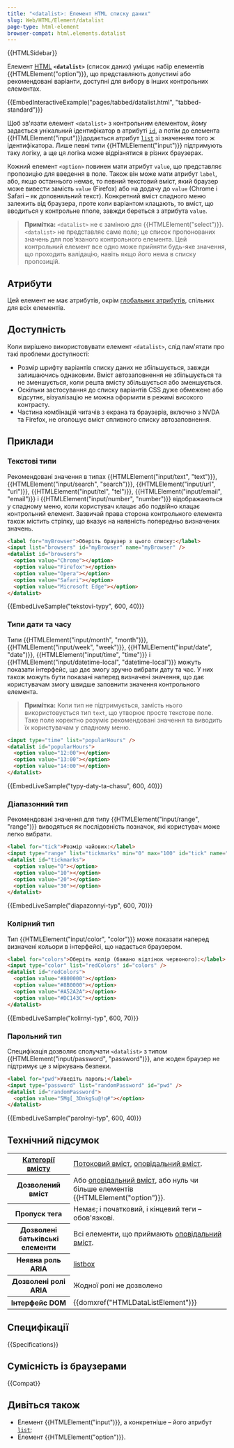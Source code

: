 ```yaml
---
title: "<datalist>: Елемент HTML списку даних"
slug: Web/HTML/Element/datalist
page-type: html-element
browser-compat: html.elements.datalist
---
```


{{HTMLSidebar}}

Елемент [HTML](/uk/docs/Web/HTML) **`<datalist>`** (список даних) уміщає набір елементів {{HTMLElement("option")}}, що представляють допустимі або рекомендовані варіанти, доступні для вибору в інших контрольних елементах.

{{EmbedInteractiveExample("pages/tabbed/datalist.html", "tabbed-standard")}}

Щоб зв'язати елемент `<datalist>` з контрольним елементом, йому задається унікальний ідентифікатор в атрибуті [`id`](/uk/docs/Web/HTML/Global_attributes/id), а потім до елемента {{HTMLElement("input")}}додається атрибут [`list`](/uk/docs/Web/HTML/Element/input#list-spysok) зі значенням того ж ідентифікатора.
Лише певні типи {{HTMLElement("input")}} підтримують таку логіку, а ще ця логіка може відрізнятися в різних браузерах.

Кожний елемент `<option>` повинен мати атрибут `value`, що представляє пропозицію для введення в поле. Також він може мати атрибут `label`, або, якщо останнього немає, то певний текстовий вміст, який браузер може вивести замість `value` (Firefox) або на додачу до `value` (Chrome і Safari – як доповняльний текст). Конкретний вміст спадного меню залежить від браузера, проте коли варіантом клацають, то вміст, що вводиться у контрольне пполе, завжди береться з атрибута `value`.

> **Примітка:** `<datalist>` не є заміною для {{HTMLElement("select")}}. `<datalist>` не представляє саме поле; це список пропонованих значень для пов'язаного контрольного елемента. Цей контрольний елемент все одно може прийняти будь-яке значення, що проходить валідацію, навіть якщо його нема в списку пропозицій.

## Атрибути

Цей елемент не має атрибутів, окрім [глобальних атрибутів](/uk/docs/Web/HTML/Global_attributes), спільних для всіх елементів.

## Доступність

Коли вирішено використовувати елемент `<datalist>`, слід пам'ятати про такі проблеми доступності:

- Розмір шрифту варіантів списку даних не збільшується, завжди залишаючись однаковим. Вміст автозаповнення не збільшується та не зменшується, коли решта вмісту збільшується або зменшується.
- Оскільки застосування до списку варіантів CSS дуже обмежене або відсутнє, візуалізацію не можна оформити в режимі високого контрасту.
- Частина комбінацій читачів з екрана та браузерів, включно з NVDA та Firefox, не оголошує вміст спливного списку автозаповнення.

## Приклади

### Текстові типи

Рекомендовані значення в типах {{HTMLElement("input/text", "text")}}, {{HTMLElement("input/search", "search")}}, {{HTMLElement("input/url", "url")}}, {{HTMLElement("input/tel", "tel")}}, {{HTMLElement("input/email", "email")}} і {{HTMLElement("input/number", "number")}} відображаються у спадному меню, коли користувач клацає або подвійно клацає контрольний елемент.
Зазвичай права сторона контрольного елемента також містить стрілку, що вказує на наявність попередньо визначених значень.

```html
<label for="myBrowser">Оберіть браузер з цього списку:</label>
<input list="browsers" id="myBrowser" name="myBrowser" />
<datalist id="browsers">
  <option value="Chrome"></option>
  <option value="Firefox"></option>
  <option value="Opera"></option>
  <option value="Safari"></option>
  <option value="Microsoft Edge"></option>
</datalist>
```

{{EmbedLiveSample("tekstovi-typy", 600, 40)}}

### Типи дати та часу

Типи {{HTMLElement("input/month", "month")}}, {{HTMLElement("input/week", "week")}}, {{HTMLElement("input/date", "date")}}, {{HTMLElement("input/time", "time")}} і {{HTMLElement("input/datetime-local", "datetime-local")}} можуть показати інтерфейс, що дає змогу зручно вибрати дату та час. У них також можуть бути показані наперед визначені значення, що дає користувачам змогу швидше заповнити значення контрольного елемента.

> **Примітка:** Коли тип не підтримується, замість нього використовується тип `text`, що утворює просте текстове поле. Таке поле коректно розуміє рекомендовані значення та виводить їх користувачам у спадному меню.

```html
<input type="time" list="popularHours" />
<datalist id="popularHours">
  <option value="12:00"></option>
  <option value="13:00"></option>
  <option value="14:00"></option>
</datalist>
```

{{EmbedLiveSample("typy-daty-ta-chasu", 600, 40)}}

### Діапазонний тип

Рекомендовані значення для типу {{HTMLElement("input/range", "range")}} виводяться як послідовність позначок, які користувач може легко вибрати.

```html
<label for="tick">Розмір чайових:</label>
<input type="range" list="tickmarks" min="0" max="100" id="tick" name="tick" />
<datalist id="tickmarks">
  <option value="0"></option>
  <option value="10"></option>
  <option value="20"></option>
  <option value="30"></option>
</datalist>
```

{{EmbedLiveSample("diapazonnyi-typ", 600, 70)}}

### Колірний тип

Тип {{HTMLElement("input/color", "color")}} може показати наперед визначені кольори в інтерфейсі, що надається браузером.

```html
<label for="colors">Оберіть колір (бажано відтінок червоного):</label>
<input type="color" list="redColors" id="colors" />
<datalist id="redColors">
  <option value="#800000"></option>
  <option value="#8B0000"></option>
  <option value="#A52A2A"></option>
  <option value="#DC143C"></option>
</datalist>
```

{{EmbedLiveSample("kolirnyi-typ", 600, 70)}}

### Парольний тип

Специфікація дозволяє сполучати `<datalist>` з типом {{HTMLElement("input/password", "password")}}, але жоден браузер не підтримує це з міркувань безпеки.

```html
<label for="pwd">Уведіть пароль:</label>
<input type="password" list="randomPassword" id="pwd" />
<datalist id="randomPassword">
  <option value="5Mg[_3DnkgSu@!q#"></option>
</datalist>
```

{{EmbedLiveSample("parolnyi-typ", 600, 40)}}

## Технічний підсумок

<table class="properties">
  <tbody>
    <tr>
      <th scope="row">
        <a href="/uk/docs/Web/HTML/Content_categories"
          >Категорії вмісту</a
        >
      </th>
      <td>
        <a href="/uk/docs/Web/HTML/Content_categories#potokovyi-vmist"
          >Потоковий вміст</a
        >,
        <a href="/uk/docs/Web/HTML/Content_categories#opovidalnyi-vmist"
          >оповідальний вміст</a
        >.
      </td>
    </tr>
    <tr>
      <th scope="row">Дозволений вміст</th>
      <td>
        Або
        <a href="/uk/docs/Web/HTML/Content_categories#opovidalnyi-vmist"
          >оповідальний вміст</a
        >, або нуль чи більше елементів {{HTMLElement("option")}}.
      </td>
    </tr>
    <tr>
      <th scope="row">Пропуск тега</th>
      <td>Немає; і початковий, і кінцевий теги – обов'язкові.</td>
    </tr>
    <tr>
      <th scope="row">Дозволені батьківські елементи</th>
      <td>
        Всі елементи, що приймають
        <a href="/uk/docs/Web/HTML/Content_categories#opovidalnyi-vmist"
          >оповідальний вміст</a
        >.
      </td>
    </tr>
    <tr>
      <th scope="row">Неявна роль ARIA</th>
      <td>
        <a href="/uk/docs/Web/Accessibility/ARIA/Roles/listbox_role"
          >listbox</a
        >
      </td>
    </tr>
    <tr>
      <th scope="row">Дозволені ролі ARIA</th>
      <td>Жодної ролі не дозволено</td>
    </tr>
    <tr>
      <th scope="row">Інтерфейс DOM</th>
      <td>{{domxref("HTMLDataListElement")}}</td>
    </tr>
  </tbody>
</table>

## Специфікації

{{Specifications}}

## Сумісність із браузерами

{{Compat}}

## Дивіться також

- Елемент {{HTMLElement("input")}}, а конкретніше – його атрибут [`list`](/uk/docs/Web/HTML/Element/input#list-spysok);
- Елемент {{HTMLElement("option")}}.
